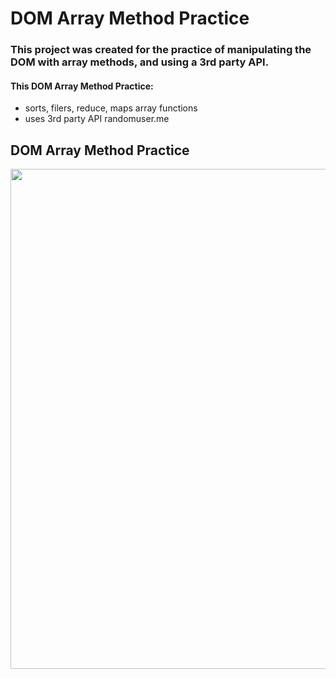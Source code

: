 # DOM Array Method Practice

### This project was created for the practice of manipulating the DOM with array methods, and using a 3rd party API.

#### This DOM Array Method Practice:

- sorts, filers, reduce, maps array functions
- uses 3rd party API randomuser.me

## DOM Array Method Practice

<img src="https://imgur.com/KT3X30o.png" width="800">
